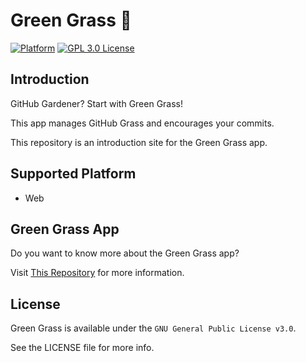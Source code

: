 # Green Grass 🌿

[![Platform](https://img.shields.io/badge/platform-web-green.svg?style=flat)](https://github.com/kimain050401/green-grass-web)
[![GPL 3.0 License](https://img.shields.io/badge/license-GPL--3.0-lightgrey?style=flat)](https://github.com/kimain050401/green-grass-web/blob/main/LICENSE)

## Introduction

GitHub Gardener? Start with Green Grass!

This app manages GitHub Grass and encourages your commits.

This repository is an introduction site for the Green Grass app.

## Supported Platform

- Web

## Green Grass App

Do you want to know more about the Green Grass app?

Visit [This Repository](https://github.com/kimain050401/green-grass-ios) for more information.

## License

Green Grass is available under the `GNU General Public License v3.0`.

See the LICENSE file for more info.
